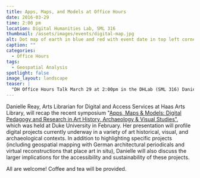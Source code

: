 ```yaml
---
title: Apps, Maps, and Models at Office Hours
date: 2016-03-29
time: 2:00 pm
location: Digital Humanities Lab, SML 316
thumbnail: /assets/images/events/digital-map.jpg
alt: Dot map of earth in blue and red with event date in top left corner.
caption: ""
categories: 
  - Office Hours
tags:
  - Geospatial Analysis
spotlight: false 
image_layout: landscape
teaser: |
  "DH Office Hours Talk March 29 at 2:00pm in the DHLab (SML 316) Danielle Reay, Arts Librarian for Digital and Access Services at Haas Arts Library, will recap the recent symposium “Apps, Maps &..."
---
```

   
Danielle Reay, Arts Librarian for Digital and Access Services at Haas Arts Library, will recap the recent symposium "[Apps, Maps &amp; Models: Digital Pedagogy and Research in Art History, Archaeology &amp; Visual Studies"](http://sites.duke.edu/digsymposium/2015/11/18/apps-maps-models-digital-pedagogy-and-research-in-art-history-archaeology-visual-studies/), which was held at Duke University in February. Her presentation will profile digital projects currently underway in a variety of art historical, visual, and archaeological contexts. In addition to highlighting specific projects (including geospatial mapping with German architectural periodicals and virtual reconstructions that place art in situ), Danielle will also discuss the larger implications for the accessibility and sustainability of these projects.
   
All are welcome! Coffee and tea will be provided.
